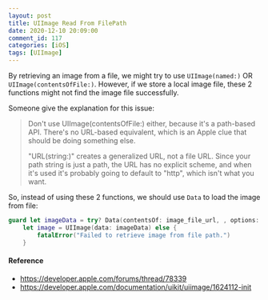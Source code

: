 ```yaml
---
layout: post
title: UIImage Read From FilePath
date: 2020-12-10 20:09:00
comment_id: 117
categories: [iOS]
tags: [UIImage]
---
```


By retrieving an image from a file, we might try to use `UIImage(named:)` OR `UIImage(contentsOfFile:)`. However, if we store a local image file, these 2 functions might not find the image file successfully.

Someone give the explanation for this issue:

> Don't use UIImage(contentsOfFile:) either, because it's a path-based API. There's no URL-based equivalent, which is an Apple clue that should be doing something else. 
>
> "URL(string:)" creates a generalized URL, not a file URL. Since your path string is just a path, the URL has no explicit scheme, and when it's used it's probably going to default to "http", which isn't what you want.

So, instead of using these 2 functions, we should use `Data` to load the image from file:

```swift
guard let imageData = try? Data(contentsOf: image_file_url, , options: [.mappedIfSafe, .uncached]),
	let image = UIImage(data: imageData) else {
		fatalError("Failed to retrieve image from file path.")
	}
```

#### Reference

- <https://developer.apple.com/forums/thread/78339>
- <https://developer.apple.com/documentation/uikit/uiimage/1624112-init>
